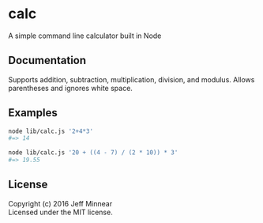# calc

A simple command line calculator built in Node

## Documentation
Supports addition, subtraction, multiplication, division, and modulus.
Allows parentheses and ignores white space.

## Examples
```bash
node lib/calc.js '2+4*3'
#=> 14
```

```bash
node lib/calc.js '20 + ((4 - 7) / (2 * 10)) * 3'
#=> 19.55
```

## License
Copyright (c) 2016 Jeff Minnear  
Licensed under the MIT license.
